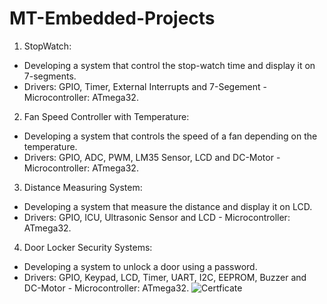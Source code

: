 # MT-Embedded-Projects
1. StopWatch:
- Developing a system that control the stop-watch time and display it on 7-segments.
- Drivers: GPIO, Timer, External Interrupts and 7-Segement - Microcontroller: ATmega32.
  
2. Fan Speed Controller with Temperature:
- Developing a system that controls the speed of a fan depending on the temperature.
- Drivers: GPIO, ADC, PWM, LM35 Sensor, LCD and DC-Motor - Microcontroller: ATmega32.

3. Distance Measuring System:
- Developing a system that measure the distance and display it on LCD.
- Drivers: GPIO, ICU, Ultrasonic Sensor and LCD - Microcontroller: ATmega32.

4. Door Locker Security Systems:
- Developing a system to unlock a door using a password.
- Drivers: GPIO, Keypad, LCD, Timer, UART, I2C, EEPROM, Buzzer and DC-Motor - Microcontroller: ATmega32.
![Certficate](https://github.com/Tareq11Mz/MT-Embedded-Projects/assets/100290090/1d15ea89-6a46-4307-b9a9-e340954bde36)

